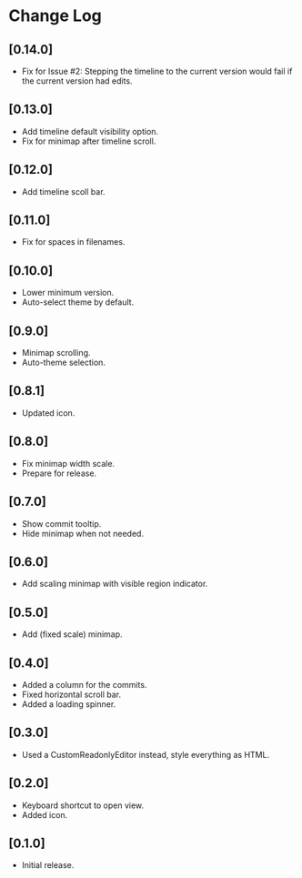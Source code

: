 # Change Log

## [0.14.0]

- Fix for Issue #2: Stepping the timeline to the current version would fail if the current version had edits.

## [0.13.0]

- Add timeline default visibility option.
- Fix for minimap after timeline scroll.

## [0.12.0]

- Add timeline scoll bar.

## [0.11.0]

- Fix for spaces in filenames.

## [0.10.0]

- Lower minimum version.
- Auto-select theme by default.

## [0.9.0]

- Minimap scrolling.
- Auto-theme selection.

## [0.8.1]

- Updated icon.

## [0.8.0]

- Fix minimap width scale.
- Prepare for release.

## [0.7.0]

- Show commit tooltip.
- Hide minimap when not needed.

## [0.6.0]

- Add scaling minimap with visible region indicator.

## [0.5.0]

- Add (fixed scale) minimap.

## [0.4.0]

- Added a column for the commits.
- Fixed horizontal scroll bar.
- Added a loading spinner.

## [0.3.0]

- Used a CustomReadonlyEditor instead, style everything as HTML.

## [0.2.0]

- Keyboard shortcut to open view.
- Added icon.

## [0.1.0]

- Initial release.